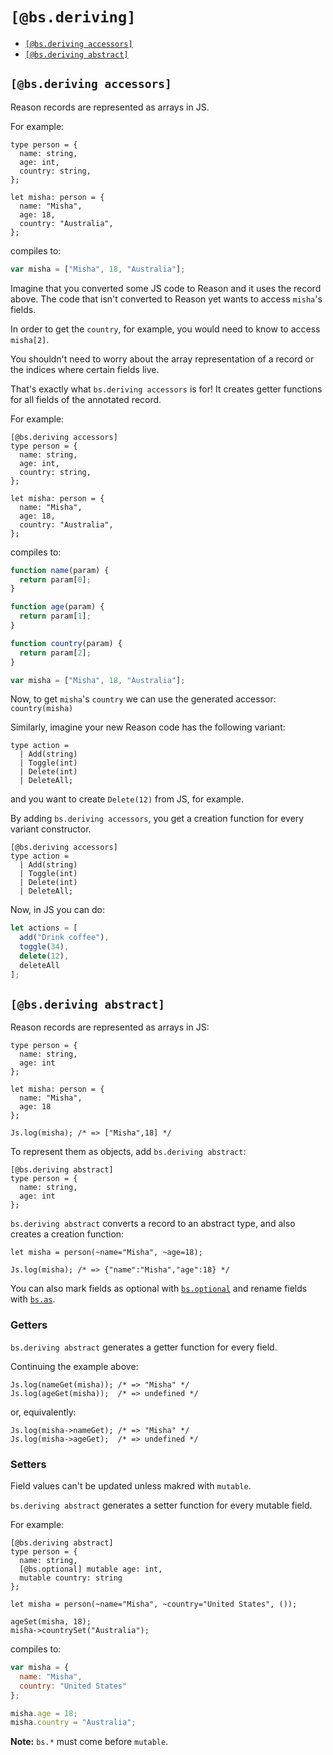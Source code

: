 # `[@bs.deriving]`

* [`[@bs.deriving accessors]`](#bsderiving-accessors)
* [`[@bs.deriving abstract]`](#bsderiving-abstract)

## `[@bs.deriving accessors]`

Reason records are represented as arrays in JS.

For example:

```reason
type person = {
  name: string,
  age: int,
  country: string,
};

let misha: person = {
  name: "Misha",
  age: 18,
  country: "Australia",
};
```

compiles to:

```js
var misha = ["Misha", 18, "Australia"];
```

Imagine that you converted some JS code to Reason and it uses the record above. The code that isn't converted to Reason yet wants to access `misha`'s fields. 

In order to get the `country`, for example, you would need to know to access `misha[2]`.

You shouldn't need to worry about the array representation of a record or the indices where certain fields live.

That's exactly what `bs.deriving accessors` is for! It creates getter functions for all fields of the annotated record.

For example:

```reason
[@bs.deriving accessors]
type person = {
  name: string,
  age: int,
  country: string,
};

let misha: person = {
  name: "Misha",
  age: 18,
  country: "Australia",
};
```

compiles to:

```js
function name(param) {
  return param[0];
}

function age(param) {
  return param[1];
}

function country(param) {
  return param[2];
}

var misha = ["Misha", 18, "Australia"];
```

Now, to get `misha`'s `country` we can use the generated accessor: `country(misha)`

Similarly, imagine your new Reason code has the following variant:

```reason
type action =
  | Add(string)
  | Toggle(int)
  | Delete(int)
  | DeleteAll;
```

and you want to create `Delete(12)` from JS, for example.

By adding `bs.deriving accessors`, you get a creation function for every variant constructor.

```reason
[@bs.deriving accessors]
type action =
  | Add(string)
  | Toggle(int)
  | Delete(int)
  | DeleteAll;
```

Now, in JS you can do:

```js
let actions = [
  add("Drink coffee"), 
  toggle(34),
  delete(12),
  deleteAll
];
```

## `[@bs.deriving abstract]`

Reason records are represented as arrays in JS:

```reason
type person = {
  name: string,
  age: int
};

let misha: person = {
  name: "Misha",
  age: 18
};

Js.log(misha); /* => ["Misha",18] */
```

To represent them as objects, add `bs.deriving abstract`:

```reason
[@bs.deriving abstract]
type person = {
  name: string,
  age: int
};
```

`bs.deriving abstract` converts a record to an abstract type, and also creates a creation function:

```reason
let misha = person(~name="Misha", ~age=18);

Js.log(misha); /* => {"name":"Misha","age":18} */
```

You can also mark fields as optional with [`bs.optional`](./bs.optional.md) and rename fields with [`bs.as`](./bs.as.md).

### Getters

`bs.deriving abstract` generates a getter function for every field.

Continuing the example above:

```reason
Js.log(nameGet(misha)); /* => "Misha" */
Js.log(ageGet(misha));  /* => undefined */
```

or, equivalently:

```reason
Js.log(misha->nameGet); /* => "Misha" */
Js.log(misha->ageGet);  /* => undefined */
```

### Setters

Field values can't be updated unless makred with `mutable`.

`bs.deriving abstract` generates a setter function for every mutable field.

For example:

```reason
[@bs.deriving abstract]
type person = {
  name: string,
  [@bs.optional] mutable age: int,
  mutable country: string
};

let misha = person(~name="Misha", ~country="United States", ());

ageSet(misha, 18);
misha->countrySet("Australia");
```

compiles to:

```js
var misha = {
  name: "Misha",
  country: "United States"
};

misha.age = 18;
misha.country = "Australia";
```

**Note:** `bs.*` must come before `mutable`.

